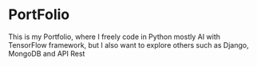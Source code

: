 # PortFolio

This is my Portfolio, where I freely code in Python mostly AI with TensorFlow framework, but I also want to explore others such as Django, MongoDB and API Rest